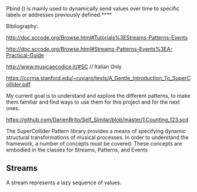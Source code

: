 Pbind () is mainly used to dynamically send values over time to specific labels or addresses previously defined.****

Bibliography:
 
http://doc.sccode.org/Browse.html#Tutorials%3EStreams-Patterns-Events

http://doc.sccode.org/Browse.html#Streams-Patterns-Events%3EA-Practical-Guide

http://www.musicaecodice.it/#SC // Italian Only 

https://ccrma.stanford.edu/~ruviaro/texts/A_Gentle_Introduction_To_SuperCollider.pdf


My current goal is to understand and explore the different patterns, to make them familiar and find ways to use them for this project and for the next ones.

https://github.com/DarienBrito/Self_Similar/blob/master/1.Counting_123.scd



The SuperCollider Pattern library provides a means of specifying dynamic structural transformations of musical processes.
In order to understand the framework, a number of concepts must be covered. These concepts are embodied in the classes for Streams, Patterns, and Events

## Streams ##
A stream represents a lazy sequence of values.